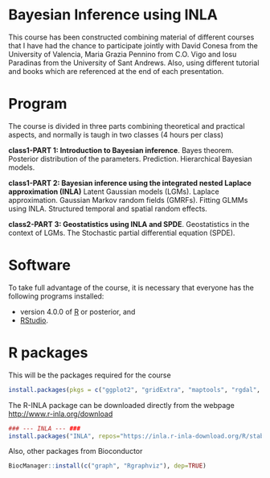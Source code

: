 
Bayesian Inference using INLA
================

This course has been constructed combining material of different courses that I have had the chance to participate jointly with David Conesa from the University of Valencia, Maria Grazia Pennino from C.O. Vigo and Iosu Paradinas from the University of Sant Andrews. Also, using different tutorial and books which are referenced at the end of each presentation.


# Program
The course is divided in three parts combining theoretical and practical aspects, and normally is taugh in two classes (4 hours per class)

**class1-PART 1: Introduction to Bayesian inference**. Bayes theorem. Posterior distribution of the parameters. Prediction. Hierarchical Bayesian models.
 
**class1-PART 2: Bayesian inference using the integrated nested Laplace approximation (INLA)** Latent Gaussian models (LGMs). Laplace approximation. Gaussian Markov random fields (GMRFs). Fitting GLMMs using INLA. Structured temporal and spatial random effects.
 
**class2-PART 3: Geostatistics using INLA and SPDE**. Geostatistics in the context of LGMs. The Stochastic partial differential equation (SPDE). 
 

# Software

To take full advantage of the course, it is necessary that everyone has the following programs installed:

- version 4.0.0 of [R](https://cran.r-project.org/) or posterior, and
- [RStudio](https://www.rstudio.com/products/rstudio/download/).

# R packages

This will be the packages required for the course

```r
install.packages(pkgs = c("ggplot2", "gridExtra", "maptools", "rgdal", "spdep", "lattice", "latticeExtra", "viridis", "splancs", "lattice", "fields", "plotKML", "raster", "sp"))

```

The R-INLA package can be downloaded directly from the webpage http://www.r-inla.org/download

```r
### --- INLA --- ###
install.packages("INLA", repos="https://inla.r-inla-download.org/R/stable")
```

Also, other packages from Bioconductor
```r
BiocManager::install(c("graph", "Rgraphviz"), dep=TRUE)
```
